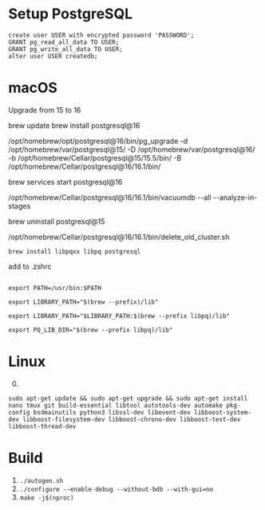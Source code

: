 
Setup PostgreSQL
==

```postgresql
create user USER with encrypted password 'PASSWORD';
GRANT pg_read_all_data TO USER;
GRANT pg_write_all_data TO USER;
alter user USER createdb;
```

macOS
==

Upgrade from 15 to 16

brew update
brew install postgresql@16


/opt/homebrew/opt/postgresql@16/bin/pg_upgrade -d /opt/homebrew/var/postgresql@15/ -D /opt/homebrew/var/postgresql@16/ -b /opt/homebrew/Cellar/postgresql@15/15.5/bin/ -B /opt/homebrew/Cellar/postgresql@16/16.1/bin/

brew services start postgresql@16

/opt/homebrew/Cellar/postgresql@16/16.1/bin/vacuumdb --all --analyze-in-stages

brew uninstall postgresql@15

/opt/homebrew/Cellar/postgresql@16/16.1/bin/delete_old_cluster.sh

```commandline
brew install libpqxx libpq postgresql 
```

add to .zshrc

```shell

export PATH=/usr/bin:$PATH

export LIBRARY_PATH="$(brew --prefix)/lib"

export LIBRARY_PATH="$LIBRARY_PATH:$(brew --prefix libpq)/lib"

export PQ_LIB_DIR="$(brew --prefix libpq)/lib"
```

Linux
==

0.

`sudo apt-get update && sudo apt-get upgrade && sudo apt-get install nano tmux git build-essential libtool autotools-dev automake pkg-config bsdmainutils python3 libssl-dev libevent-dev libboost-system-dev libboost-filesystem-dev libboost-chrono-dev libboost-test-dev libboost-thread-dev
`

Build
==
1. `./autogen.sh`
2. `./configure --enable-debug --without-bdb --with-gui=no`
3. `make -j$(nproc) `